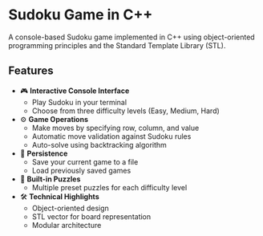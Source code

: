 # Sudoku Game in C++


A console-based Sudoku game implemented in C++ using object-oriented programming principles and the Standard Template Library (STL).

## Features

- 🎮 **Interactive Console Interface**
  - Play Sudoku in your terminal
  - Choose from three difficulty levels (Easy, Medium, Hard)
- ⚙️ **Game Operations**
  - Make moves by specifying row, column, and value
  - Automatic move validation against Sudoku rules
  - Auto-solve using backtracking algorithm
- 💾 **Persistence**
  - Save your current game to a file
  - Load previously saved games
- 🧩 **Built-in Puzzles**
  - Multiple preset puzzles for each difficulty level
- 🛠️ **Technical Highlights**
  - Object-oriented design
  - STL vector for board representation
  - Modular architecture


